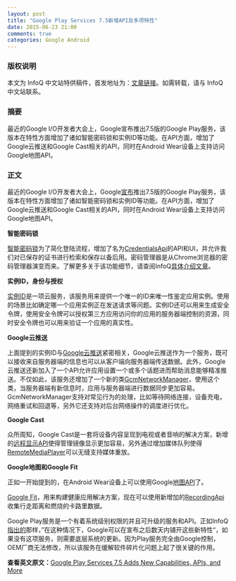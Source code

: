 ```yaml
---
layout: post
title: "Google Play Services 7.5新增API及多项特性"
date: 2015-06-23 21:00
comments: true
categories: Google Android
---
```

### 版权说明
本文为 InfoQ 中文站特供稿件，首发地址为：[文章链接](http://www.infoq.com/cn/news/2015/06/google-play-services-75)。如需转载，请与 InfoQ 中文站联系。

### 摘要

最近的Google I/O开发者大会上，Google宣布推出7.5版的Google Play服务，该版本在特性方面增加了诸如智能密码锁和实例ID等功能。在API方面，增加了Google云推送和Google Cast相关的API，同时在Android Wear设备上支持访问Google地图API。

<!--more-->
### 正文

最近的Google I/O开发者大会上，Google[宣布](http://android-developers.blogspot.com.es/2015/05/a-closer-look-at-google-play-services-75.html)推出7.5版的Google Play服务，该版本在特性方面增加了诸如智能密码锁和实例ID等功能。在API方面，增加了Google云推送和Google Cast相关的API，同时在Android Wear设备上支持访问Google地图API。

**智能密码锁**

[智能密码锁](https://developers.google.com/identity/smartlock-passwords/android/)为了简化登陆流程，增加了名为[CredentialsApi](https://developer.android.com/reference/com/google/android/gms/auth/api/credentials/CredentialsApi.html)的API和UI，并允许我们对已保存的证书进行检索和保存以备后用。密码管理器是从Chrome浏览器的密码管理器演变而来。了解更多关于该功能细节，请查阅InfoQ[具体介绍文章](http://www.infoq.com/news/2015/06/google-smart-lock-passwords)。

**实例ID，身份与授权**

[实例ID](https://developers.google.com/instance-id/reference)是一项云服务，该服务用来提供一个唯一的ID来唯一性鉴定应用实例。使用的场景比如确定哪一个应用实例正在发送请求等问题。实例ID还可以用来生成安全令牌，使用安全令牌可以授权第三方应用访问你的应用的服务器端控制的资源，同时安全令牌也可以用来验证一个应用的真实性。

**Google云推送**

上面提到的实例ID与[Google云推送](https://developer.android.com/google/gcm/index.html)紧密相关，Google云推送作为一个服务，既可以接收来自服务器端的信息也可以从客户端向服务器端传送数据。此外，Google云推送还新加入了一个API允许应用设置一个或多个话题进而帮助消息能够精准推送。不仅如此，该服务还增加了一个新的类[GcmNetworkManager](https://developer.android.com/reference/com/google/android/gms/gcm/GcmNetworkManager.html)，使用这个类，当服务器端有新信息时，应用与服务器端进行数据同步更加容易。GcmNetworkManager支持对常见行为的处理，比如等待网络连接，设备充电，网络重试和回退等，另外它还支持对后台网络操作的调度进行优化。

**Google Cast**

众所周知，Google Cast是一套将设备内容呈现到电视或者音响的解决方案，新增的[远程显示API](https://developers.google.com/cast/docs/remote)使得管理镜像显示更加容易，另外通过增加媒体队列使得[RemoteMediaPlayer](https://developer.android.com/reference/com/google/android/gms/cast/RemoteMediaPlayer.html)可以无缝支持媒体重放。

**Google地图和Google Fit**

正如一开始提到的，在Android Wear设备上可以使用Google[地图API](http://developer.android.com/reference/com/google/android/gms/maps/package-summary.html)了。

[Google Fit](https://developers.google.com/fit/)，用来构建健康应用解决方案，现在可以使用新增加的[RecordingApi](https://developer.android.com/reference/com/google/android/gms/fitness/RecordingApi.html)收集行走距离和燃烧的卡路里数据。


Google Play服务是一个有着系统级别权限的并且可升级的服务和API。正如InfoQ[指出的](http://www.infoq.com/news/2013/09/play-services-beat-fragmentation)那样，”在这种情况下，Google可以在宣布之后数天内铺开这些新特性“，如果没有这项服务，则需要底层系统的更新。因为Play服务完全由Google控制，OEM厂商无法修改，所以该服务在缓解软件碎片化问题上起了很关键的作用。

__查看英文原文：__[Google Play Services 7.5 Adds New Capabilities, APIs, and More](http://www.infoq.com/news/2015/06/google-play-services-75)























